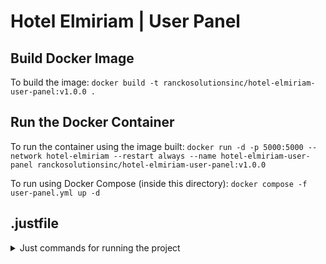 # Hotel Elmiriam | User Panel

## Build Docker Image

To build the image:
`docker build -t ranckosolutionsinc/hotel-elmiriam-user-panel:v1.0.0 . `

## Run the Docker Container

To run the container using the image built:
`docker run -d -p 5000:5000 --network hotel-elmiriam --restart always --name hotel-elmiriam-user-panel ranckosolutionsinc/hotel-elmiriam-user-panel:v1.0.0`

To run using Docker Compose (inside this directory):
`docker compose -f user-panel.yml up -d`

## .justfile

<details>
    <summary>Just commands for running the project</summary>
    <br>

    ```sh
    # Default
    default:
        just --list

    # Build Docker Image
    build-image:
        docker build -t ranckosolutionsinc/hotel-elmiriam-user-panel:v1.0.0 . 

    # Run Docker Container
    run-container:
        docker run -d -p 5000:5000 --network hotel-elmiriam --restart always --name hotel-elmiriam-user-panel ranckosolutionsinc/hotel-elmiriam-user-panel:v1.0.0  

    # Docker compose 
    run-compose:
        docker compose -f user-panel.yml up -d

    # Docker compose down
    run-compose-down:
        docker compose -f user-panel.yml down
    ```
</details>
